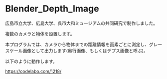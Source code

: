 # Blender_Depth_Image

広島市立大学、広島大学、呉市大和ミュージアムの共同研究で制作しました。

複数のカメラと物体を設置します。

本プログラムでは、カメラから物体までの距離情報を画素ごとに測定し、グレースケール画像として出力します(奥行画像、もしくはデプス画像と呼ぶ)。

以下のように動作します。

https://codelabo.com/1218/
